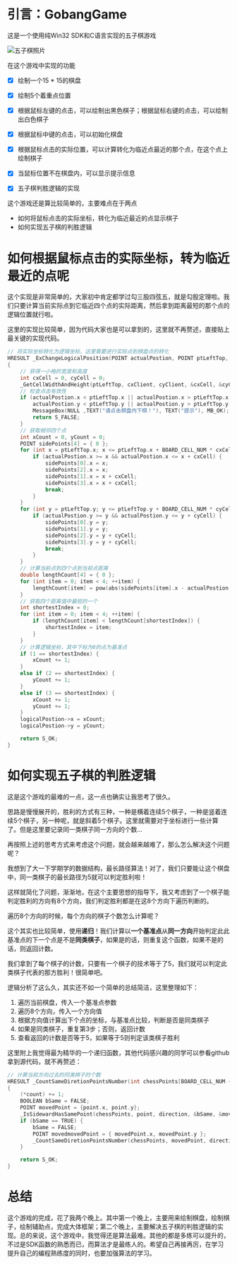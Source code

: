 # 引言：GobangGame
这是一个使用纯Win32 SDK和C语言实现的五子棋游戏

![五子棋照片](https://github.com/wangying2016/GobangGame/raw/master/Picture/Demo2.png)

在这个游戏中实现的功能

- [x] 绘制一个15 * 15的棋盘

- [x] 绘制5个着重点位置

- [x] 根据鼠标左键的点击，可以绘制出黑色棋子；根据鼠标右键的点击，可以绘制出白色棋子

- [x] 根据鼠标中键的点击，可以初始化棋盘

- [x] 根据鼠标点击的实际位置，可以计算转化为临近点最近的那个点，在这个点上绘制棋子

- [x] 当鼠标位置不在棋盘内，可以显示提示信息

- [x] 五子棋判胜逻辑的实现

这个游戏还是算比较简单的，主要难点在于两点

- 如何将鼠标点击的实际坐标，转化为临近最近的点显示棋子
- 如何实现五子棋的判胜逻辑
# 如何根据鼠标点击的实际坐标，转为临近最近的点呢
这个实现是非常简单的，大家初中肯定都学过勾三股四弦五，就是勾股定理啦。我们只要计算当前实际点到它临近四个点的实际距离，然后拿到距离最短的那个点的逻辑位置就行啦。  

这里的实现比较简单，因为代码大家也是可以拿到的，这里就不再赘述，直接贴上最关键的实现代码。
```C++
// 将实际坐标转化为逻辑坐标，这里需要进行实际点到棋盘点的转化
HRESULT _ExChangeLogicalPosition(POINT actualPostion, POINT ptLeftTop, int cxClient, int cyClient, POINT *logicalPostion)
{
	// 获得一小格的宽度和高度
	int cxCell = 0, cyCell = 0;
	_GetCellWidthAndHeight(ptLeftTop, cxClient, cyClient, &cxCell, &cyCell);
	// 检查点击有效性
	if (actualPostion.x < ptLeftTop.x || actualPostion.x > ptLeftTop.x + BOARD_CELL_NUM * cxCell ||
		actualPostion.y < ptLeftTop.y || actualPostion.y > ptLeftTop.y + BOARD_CELL_NUM * cyCell) {
		MessageBox(NULL ,TEXT("请点击棋盘内下棋！"), TEXT("提示"), MB_OK);
		return S_FALSE;
	}
	// 获取相邻四个点
	int xCount = 0, yCount = 0;
	POINT sidePoints[4] = { 0 };
	for (int x = ptLeftTop.x; x <= ptLeftTop.x + BOARD_CELL_NUM * cxCell; x += cxCell, xCount++) {
		if (actualPostion.x >= x && actualPostion.x <= x + cxCell) {
			sidePoints[0].x = x;
			sidePoints[2].x = x;
			sidePoints[1].x = x + cxCell;
			sidePoints[3].x = x + cxCell;
			break;
		}
	}
	for (int y = ptLeftTop.y; y <= ptLeftTop.y + BOARD_CELL_NUM * cyCell; y += cyCell, yCount++) {
		if (actualPostion.y >= y && actualPostion.y <= y + cyCell) {
			sidePoints[0].y = y;
			sidePoints[1].y = y;
			sidePoints[2].y = y + cyCell;
			sidePoints[3].y = y + cyCell;
			break;
		}
	}
	// 计算当前点到四个点到当前点距离
	double lengthCount[4] = { 0 };
	for (int item = 0; item < 4; ++item) {
		lengthCount[item] = pow(abs(sidePoints[item].x - actualPostion.x), 2) + pow(abs(sidePoints[item].y - actualPostion.y), 2);
	}
	// 获取四个距离值中最短的一个
	int shortestIndex = 0;
	for (int item = 0; item < 4; ++item) {
		if (lengthCount[item] < lengthCount[shortestIndex]) {
			shortestIndex = item;
		}
	}
	// 计算逻辑坐标，其中下标为0的点为基准点
	if (1 == shortestIndex) {
		xCount += 1;
	} 
	else if (2 == shortestIndex) {
		yCount += 1;
	}
	else if (3 == shortestIndex) {
		xCount += 1;
		yCount += 1;
	}
	logicalPostion->x = xCount;
	logicalPostion->y = yCount;

	return S_OK;
}
```
# 如何实现五子棋的判胜逻辑
这是这个游戏的最难的一点，这一点也确实让我思考了很久。  

思路是慢慢展开的，胜利的方式有三种，一种是横着连续5个棋子，一种是竖着连续5个棋子，另一种呢，就是斜着5个棋子。这里就需要对于坐标进行一些计算了。但是这里要记录同一类棋子同一方向的个数...

再按照上述的思考方式来考虑这个问题，就会越来越难了，那么怎么解决这个问题呢？  

我想到了大一下学期学的数据结构，最长路径算法！对了，我们只要能让这个棋盘中，同一类棋子的最长路径为5就可以判定胜利啦！

这样就简化了问题，渐渐地，在这个主要思想的指导下，我又考虑到了一个棋子能判定胜利的方向有8个方向，我们判定胜利都是在这8个方向下遍历判断的。

遍历8个方向的时候，每个方向的棋子个数怎么计算呢？  

这个其实也比较简单，使用**递归**！我们计算以**一个基准点**从**同一方向**开始判定此此基准点的下一个点是不是**同类棋子**，如果是的话，则重复这个函数，如果不是的话，则返回计数。

我们拿到了每个棋子的计数，只要有一个棋子的技术等于了5，我们就可以判定此类棋子代表的那方胜利！很简单吧。  

逻辑分析了这么久，其实还不如一个简单的总结简洁，这里整理如下：

1. 遍历当前棋盘，传入一个基准点参数
2. 遍历8个方向，传入一个方向值
3. 根据方向值计算出下个点的坐标，与基准点比较，判断是否是同类棋子
4. 如果是同类棋子，重复第3步；否则，返回计数
5. 查看返回的计数是否等于5，如果等于5则判定该类棋子胜利

这里附上我觉得最为精华的一个递归函数，其他代码感兴趣的同学可以参看github拿到源代码，就不再赘述：
```C++
// 计算当前方向过去的同类棋子的个数
HRESULT _CountSameDiretionPointsNumber(int chessPoints[BOARD_CELL_NUM + 1][BOARD_CELL_NUM + 1], POINT point, Win_Direction direction, int *count)
{
	(*count) += 1;
	BOOLEAN bSame = FALSE;
	POINT movedPoint = {point.x, point.y};
	_IsSidewardHasSamePoint(chessPoints, point, direction, &bSame, &movedPoint);
	if (bSame == TRUE) {
		bSame = FALSE;
		POINT movedmovedPoint = { movedPoint.x, movedPoint.y };
		_CountSameDiretionPointsNumber(chessPoints, movedPoint, direction, count);
	}

	return S_OK;
}
```

# 总结
这个游戏的完成，花了我两个晚上。其中第一个晚上，主要用来绘制棋盘，绘制棋子，绘制辅助点，完成大体框架；第二个晚上，主要解决五子棋的判胜逻辑的实现。总的来说，这个游戏中，我觉得还是算法最难。其他的都是多练可以提升的，不过是SDK函数的熟悉而已，而算法才是最练人的。希望自己再接再厉，在学习提升自己的编程熟练度的同时，也要加强算法的学习。

